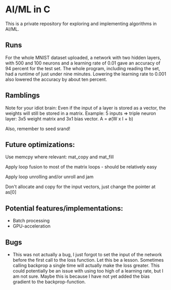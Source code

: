 # AI/ML in C
This is a private repository for exploring and implementing algorithms in AI/ML.

## Runs
For the whole MNIST dataset uploaded, a network with two hidden layers, with
500 and 100 neurons and a learning rate of 0.01 gave an accuracy of 94 percent
for the test set. The whole program, including reading the set, had a runtime
of just under nine minutes. Lowering the learning rate to 0.001 also lowered the
accuracy by about ten percent.

## Ramblings
Note for your idiot brain: Even if the input of a layer is stored as a vector, the weights will still be stored in a matrix.
Example: 5 inputs => triple neuron layer: 3x5 weight matrix and 3x1 bias vector.
A = ø(W x I + b)

Also, remember to seed srand!

## Future optimizations:
Use memcpy where relevant: mat_copy and mat_fill

Apply loop fusion to most of the matrix loops - should be relatively easy

Apply loop unrolling and/or unroll and jam

Don't allocate and copy for the input vectors, just change the pointer at as[0]

## Potential features/implementations:
* Batch processing
* GPU-acceleration

## Bugs
* This was not actually a bug, I just forgot to set the input of the network
before the first call to the loss function. Let this be a lesson.
Sometimes calling backprop a single time will actually make the loss greater. This could potentially be an issue with using too high of a learning rate, but I am not sure.
Maybe this is because I have not yet added the bias gradient to the backprop-function.
